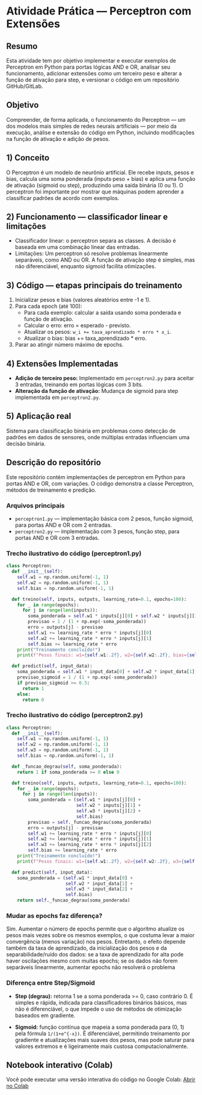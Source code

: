 # Atividade Prática — Perceptron com Extensões

## Resumo

Esta atividade tem por objetivo implementar e executar exemplos de Perceptron em Python para portas lógicas AND e OR, analisar seu funcionamento, adicionar extensões como um terceiro peso e alterar a função de ativação para step, e versionar o código em um repositório GitHub/GitLab.

## Objetivo

Compreender, de forma aplicada, o funcionamento do Perceptron — um dos modelos mais simples de redes neurais artificiais — por meio da execução, análise e extensão do código em Python, incluindo modificações na função de ativação e adição de pesos.

## 1) Conceito

O Perceptron é um modelo de neurônio artificial. Ele recebe inputs, pesos e bias, calcula uma soma ponderada (inputs·peso + bias) e aplica uma função de ativação (sigmoid ou step), produzindo uma saída binária (0 ou 1). O perceptron foi importante por mostrar que máquinas podem aprender a classificar padrões de acordo com exemplos.

## 2) Funcionamento — classificador linear e limitações

- Classificador linear: o perceptron separa as classes. A decisão é baseada em uma combinação linear das entradas.
- Limitações: Um perceptron só resolve problemas linearmente separáveis, como AND ou OR. A função de ativação step é simples, mas não diferenciável, enquanto sigmoid facilita otimizações.

## 3) Código — etapas principais do treinamento

1. Inicializar pesos e bias (valores aleatórios entre -1 e 1).
2. Para cada epoch (até 100):
   - Para cada exemplo: calcular a saída usando soma ponderada e função de ativação.
   - Calcular o erro: erro = esperado - previsto.
   - Atualizar os pesos: `w_i += taxa_aprendizado * erro * x_i`.
   - Atualizar o bias: bias += taxa_aprendizado * erro.
3. Parar ao atingir número máximo de epochs.

## 4) Extensões Implementadas

- **Adição de terceiro peso:** Implementado em `perceptron2.py` para aceitar 3 entradas, treinando em portas lógicas com 3 bits.
- **Alteração da função de ativação:** Mudança de sigmoid para step implementada em `perceptron2.py`.

## 5) Aplicação real

Sistema para classificação binária em problemas como detecção de padrões em dados de sensores, onde múltiplas entradas influenciam uma decisão binária.

## Descrição do repositório

Este repositório contém implementações de perceptron em Python para portas AND e OR, com variações. O código demonstra a classe Perceptron, métodos de treinamento e predição.

### Arquivos principais

- `perceptron1.py` — implementação básica com 2 pesos, função sigmoid, para portas AND e OR com 2 entradas.
- `perceptron2.py` — implementação com 3 pesos, função step, para portas AND e OR com 3 entradas.

### Trecho ilustrativo do código (perceptron1.py)

```python
class Perceptron:
  def __init__(self):
    self.w1 = np.random.uniform(-1, 1)
    self.w2 = np.random.uniform(-1, 1)
    self.bias = np.random.uniform(-1, 1)

  def treino(self, inputs, outputs, learning_rate=0.1, epochs=100):
    for _ in range(epochs):
      for j in range(len(inputs)):
        soma_ponderada = self.w1 * inputs[j][0] + self.w2 * inputs[j][1] + self.bias
        previsao = 1 / (1 + np.exp(-soma_ponderada))
        erro = outputs[j] - previsao
        self.w1 += learning_rate * erro * inputs[j][0]
        self.w2 += learning_rate * erro * inputs[j][1]
        self.bias += learning_rate * erro
    print("Treinamento concluído!")
    print(f"Pesos finais: w1={self.w1:.2f}, w2={self.w2:.2f}, bias={self.bias:.2f}")

  def predict(self, input_data):
    soma_ponderada = self.w1 * input_data[0] + self.w2 * input_data[1] + self.bias
    previsao_sigmoid = 1 / (1 + np.exp(-soma_ponderada))
    if previsao_sigmoid >= 0.5:
      return 1
    else:
      return 0
```

### Trecho ilustrativo do código (perceptron2.py)

```python
class Perceptron:
  def __init__(self):
    self.w1 = np.random.uniform(-1, 1)
    self.w2 = np.random.uniform(-1, 1)
    self.w3 = np.random.uniform(-1, 1)
    self.bias = np.random.uniform(-1, 1)

  def _funcao_degrau(self, soma_ponderada):
    return 1 if soma_ponderada >= 0 else 0

  def treino(self, inputs, outputs, learning_rate=0.1, epochs=100):
    for _ in range(epochs):
      for j in range(len(inputs)):
        soma_ponderada = (self.w1 * inputs[j][0] +
                          self.w2 * inputs[j][1] +
                          self.w3 * inputs[j][2] +
                          self.bias)
        previsao = self._funcao_degrau(soma_ponderada)
        erro = outputs[j] - previsao
        self.w1 += learning_rate * erro * inputs[j][0]
        self.w2 += learning_rate * erro * inputs[j][1]
        self.w3 += learning_rate * erro * inputs[j][2] 
        self.bias += learning_rate * erro
    print("Treinamento concluído!")
    print(f"Pesos finais: w1={self.w1:.2f}, w2={self.w2:.2f}, w3={self.w3:.2f}, bias={self.bias:.2f}")

  def predict(self, input_data):
    soma_ponderada = (self.w1 * input_data[0] +
                      self.w2 * input_data[1] +
                      self.w3 * input_data[2] +
                      self.bias)
    return self._funcao_degrau(soma_ponderada)
```

### Mudar as epochs faz diferença?

Sim. Aumentar o número de epochs permite que o algoritmo atualize os pesos mais vezes sobre os mesmos exemplos, o que costuma levar a maior convergência (menos variação) nos pesos. Entretanto, o efeito depende também da taxa de aprendizado, da inicialização dos pesos e da separabilidade/ruído dos dados: se a taxa de aprendizado for alta pode haver oscilações mesmo com muitas epochs; se os dados não forem separáveis linearmente, aumentar epochs não resolverá o problema

### Diferença entre Step/Sigmoid

- **Step (degrau):** retorna 1 se a soma ponderada >= 0, caso contrário 0. É simples e rápida, indicada para classificadores binários básicos, mas não é diferenciável, o que impede o uso de métodos de otimização baseados em gradiente.

- **Sigmoid:** função contínua que mapeia a soma ponderada para (0, 1) pela fórmula `1/(1+e^{-x})`. É diferenciável, permitindo treinamento por gradiente e atualizações mais suaves dos pesos, mas pode saturar para valores extremos e é ligeiramente mais custosa computacionalmente.

## Notebook interativo (Colab)

Você pode executar uma versão interativa do código no Google Colab: [Abrir no Colab](https://colab.research.google.com/drive/1e4Z64OmyRb-gvcg46zSsJELKHmlZAlA9#scrollTo=CQqnfQ8p5yOs)
